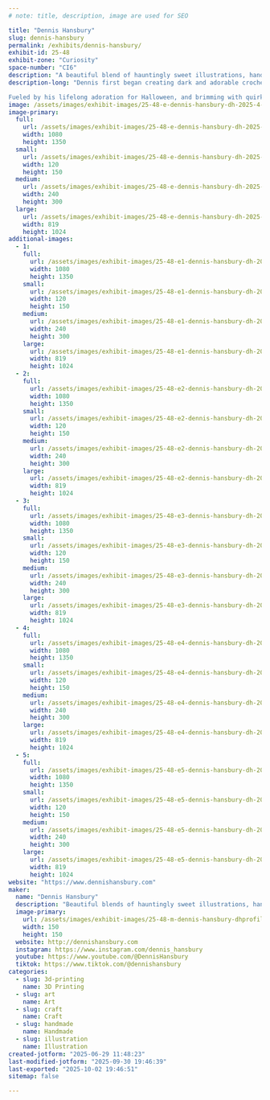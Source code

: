 ```yaml
---
# note: title, description, image are used for SEO

title: "Dennis Hansbury"
slug: dennis-hansbury
permalink: /exhibits/dennis-hansbury/
exhibit-id: 25-48
exhibit-zone: "Curiosity"
space-number: "CI6"
description: "A beautiful blend of hauntingly sweet illustrations, handcrafted décor, and storytelling."
description-long: "Dennis first began creating dark and adorable crocheted animals and undead zombie plushies from his Arizona apartment in 2005, finding loving homes for them across the world through his first shop on Etsy. As time passed and he moved to Florida, where new passions were ignited – gallery shows and fine art became the focus, but he never stopped incorporating the gloomy, gothic, and gory aesthetic into his artwork. The passion for creating one-of-a-kind, handmade items would inspire him further, and woodworking soon became a permanent staple in his artwork.

Fueled by his lifelong adoration for Halloween, and brimming with quirky poems that provide a deeper dimension to his work, Dennis continues to bring life to the vast array of untold stories and subtle whispers he carries with him each day."
image: /assets/images/exhibit-images/25-48-e-dennis-hansbury-dh-2025-4-240x300.jpg
image-primary: 
  full:
    url: /assets/images/exhibit-images/25-48-e-dennis-hansbury-dh-2025-4-full.jpg
    width: 1080
    height: 1350
  small:
    url: /assets/images/exhibit-images/25-48-e-dennis-hansbury-dh-2025-4-120x150.jpg
    width: 120
    height: 150
  medium:
    url: /assets/images/exhibit-images/25-48-e-dennis-hansbury-dh-2025-4-240x300.jpg
    width: 240
    height: 300
  large:
    url: /assets/images/exhibit-images/25-48-e-dennis-hansbury-dh-2025-4-819x1024.jpg
    width: 819
    height: 1024
additional-images: 
  - 1:
    full:
      url: /assets/images/exhibit-images/25-48-e1-dennis-hansbury-dh-2025-2-full.jpg
      width: 1080
      height: 1350
    small:
      url: /assets/images/exhibit-images/25-48-e1-dennis-hansbury-dh-2025-2-120x150.jpg
      width: 120
      height: 150
    medium:
      url: /assets/images/exhibit-images/25-48-e1-dennis-hansbury-dh-2025-2-240x300.jpg
      width: 240
      height: 300
    large:
      url: /assets/images/exhibit-images/25-48-e1-dennis-hansbury-dh-2025-2-819x1024.jpg
      width: 819
      height: 1024
  - 2:
    full:
      url: /assets/images/exhibit-images/25-48-e2-dennis-hansbury-dh-2025-1-full.jpg
      width: 1080
      height: 1350
    small:
      url: /assets/images/exhibit-images/25-48-e2-dennis-hansbury-dh-2025-1-120x150.jpg
      width: 120
      height: 150
    medium:
      url: /assets/images/exhibit-images/25-48-e2-dennis-hansbury-dh-2025-1-240x300.jpg
      width: 240
      height: 300
    large:
      url: /assets/images/exhibit-images/25-48-e2-dennis-hansbury-dh-2025-1-819x1024.jpg
      width: 819
      height: 1024
  - 3:
    full:
      url: /assets/images/exhibit-images/25-48-e3-dennis-hansbury-dh-2025-3-full.jpg
      width: 1080
      height: 1350
    small:
      url: /assets/images/exhibit-images/25-48-e3-dennis-hansbury-dh-2025-3-120x150.jpg
      width: 120
      height: 150
    medium:
      url: /assets/images/exhibit-images/25-48-e3-dennis-hansbury-dh-2025-3-240x300.jpg
      width: 240
      height: 300
    large:
      url: /assets/images/exhibit-images/25-48-e3-dennis-hansbury-dh-2025-3-819x1024.jpg
      width: 819
      height: 1024
  - 4:
    full:
      url: /assets/images/exhibit-images/25-48-e4-dennis-hansbury-dh-2025-5-full.jpg
      width: 1080
      height: 1350
    small:
      url: /assets/images/exhibit-images/25-48-e4-dennis-hansbury-dh-2025-5-120x150.jpg
      width: 120
      height: 150
    medium:
      url: /assets/images/exhibit-images/25-48-e4-dennis-hansbury-dh-2025-5-240x300.jpg
      width: 240
      height: 300
    large:
      url: /assets/images/exhibit-images/25-48-e4-dennis-hansbury-dh-2025-5-819x1024.jpg
      width: 819
      height: 1024
  - 5:
    full:
      url: /assets/images/exhibit-images/25-48-e5-dennis-hansbury-dh-2025-6-full.jpg
      width: 1080
      height: 1350
    small:
      url: /assets/images/exhibit-images/25-48-e5-dennis-hansbury-dh-2025-6-120x150.jpg
      width: 120
      height: 150
    medium:
      url: /assets/images/exhibit-images/25-48-e5-dennis-hansbury-dh-2025-6-240x300.jpg
      width: 240
      height: 300
    large:
      url: /assets/images/exhibit-images/25-48-e5-dennis-hansbury-dh-2025-6-819x1024.jpg
      width: 819
      height: 1024
website: "https://www.dennishansbury.com"
maker: 
  name: "Dennis Hansbury"
  description: "Beautiful blends of hauntingly sweet illustrations, handcrafted wooden décor, modern production techniques, and storytelling – all wrapped in a playful gothic charm perfect for fans of spooky, offbeat art."
  image-primary:
    url: /assets/images/exhibit-images/25-48-m-dennis-hansbury-dhprofile01-25-150x150.jpg
    width: 150
    height: 150
  website: http://dennishansbury.com
  instagram: https://www.instagram.com/dennis_hansbury
  youtube: https://www.youtube.com/@DennisHansbury
  tiktok: https://www.tiktok.com/@dennishansbury
categories: 
  - slug: 3d-printing
    name: 3D Printing
  - slug: art
    name: Art
  - slug: craft
    name: Craft
  - slug: handmade
    name: Handmade
  - slug: illustration
    name: Illustration
created-jotform: "2025-06-29 11:48:23"
last-modified-jotform: "2025-09-30 19:46:39"
last-exported: "2025-10-02 19:46:51"
sitemap: false

---
```

